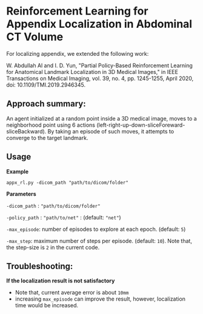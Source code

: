 # Reinforcement Learning for Appendix Localization in Abdominal CT Volume

For localizing appendix, we extended the following work:

W. Abdullah Al and I. D. Yun, "Partial Policy-Based Reinforcement Learning for Anatomical Landmark Localization in 3D Medical Images," in IEEE Transactions on Medical Imaging, vol. 39, no. 4, pp. 1245-1255, April 2020, doi: 10.1109/TMI.2019.2946345.

## Approach summary:
An agent initialized at a random point inside a 3D medical image, moves to a neighborhood point using 6 actions (left-right-up-down-sliceForeward-sliceBackward). By taking an episode of such moves, it attempts to converge to the target landmark.

## Usage
**Example**

`appx_rl.py -dicom_path "path/to/dicom/folder"`

**Parameters**

`-dicom_path` : `"path/to/dicom/folder"`

`-policy_path` : `"path/to/net"` : (default: `"net"`)

`-max_episode`: number of episodes to explore at each epoch. (default: `5`)

`-max_step`: maximum number of steps per episode. (default: `10`). Note that, the step-size is `2` in the current code.



## Troubleshooting:
**If the localization result is not satisfactory**

- Note that, current average error is about `10mm`
- increasing `max_episode` can improve the result, however, localization time would be increased.







